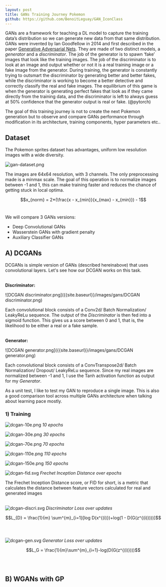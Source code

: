 ```yaml
---
layout: post
title: GANs Training Journey Pokemon
github: https://github.com/BenoitLeguay/GAN_IconClass
---
```


GANs are a framework for teaching a DL model to capture the training data’s distribution so we can generate new data from that same distribution. GANs were invented by Ian Goodfellow in 2014 and first described in the paper [Generative Adversarial Nets](https://papers.nips.cc/paper/5423-generative-adversarial-nets.pdf). They are made of two distinct models, a *generator* and a *discriminator*. The job of the generator is to spawn ‘fake’ images that look like the training images. The job of the discriminator is to look at an image and output whether or not it is a real training image or a fake image from the generator. During training, the generator is constantly trying to outsmart the discriminator by generating better and better fakes, while the discriminator is working to become a better detective and correctly classify the real and fake images. The equilibrium of this game is when the generator is generating perfect fakes that look as if they came directly from the training data, and the discriminator is left to always guess at 50% confidence that the generator output is real or fake. (@pytorch)



The goal of this training journey is not to create the next Pokemon generation but to observe and compare GANs performance through modification in its architecture, training components, hyper parameters etc.. 



## Dataset



The Pokemon sprites dataset has advantages, uniform low resolution images with a wide diversity. 

![gan-dataset.png]({{site.baseurl}}/images/gans/gan-dataset.png)

The images are 64x64 resolution, with 3 channels. The only preprocessing made is a minmax scale. The goal of this operation is to normalize images between -1 and 1, this can make training faster and reduces the chance of getting stuck in local optima.

$$x_{norm} = 2*(\frac{x - x_{min}}{x_{max} - x_{min}}) - 1$$<br />





We will compare 3 GANs versions: 

- Deep Convolutional GANs
- Wasserstein GANs with gradient penalty
- Auxiliary Classifier GANs



## A) DCGANs

DCGANs is simple version of GANs (described hereinabove) that uses convolutional layers. Let's see how our DCGAN works on this task.   <br /><br />

**Discriminator:**

![DCGAN discriminator.png]({{site.baseurl}}/images/gans/DCGAN discriminator.png)

Each convolutional block consists of a Conv2d/ Batch Normalization/ LeakyReLu sequence. The output of the *Discriminator* is then fed into a sigmoid function. This gives us a score between 0 and 1, that is, the likelihood to be either a real or a fake sample.   <br /><br />



**Generator:**

![DCGAN generator.png]({{site.baseurl}}/images/gans/DCGAN generator.png)

Each convolutional block consists of a ConvTranspose2d/ Batch Normalization/ Dropout/ LeakyReLu sequence. Since my real images are normalized between -1 and 1, I use the Tanh activation function as output for my *Generator*. 



As a unit test, I like to test my GAN to reproduce a single image. This is also a good comparison tool across multiple GANs architecture when talking about learning pace mostly. <br />

### 1) Training

![dcgan-10e.png]({{site.baseurl}}/images/gans/dcgan-10e.png) *10 epochs*

![dcgan-30e.png]({{site.baseurl}}/images/gans/dcgan-30e.png) *30 epochs*

![dcgan-70e.png]({{site.baseurl}}/images/gans/dcgan-70e.png) *70 epochs*

![dcgan-110e.png]({{site.baseurl}}/images/gans/dcgan-110e.png) *110 epochs*

![dcgan-150e.png]({{site.baseurl}}/images/gans/dcgan-150e.png) *150 epochs*<br />





![dcgan-fid.svg]({{site.baseurl}}/images/gans/dcgan-fid.svg) *Frechet Inception Distance over epochs*

The Frechet Inception Distance score, or FID for short, is a metric that calculates the distance between feature vectors calculated for real and generated images<br /><br />



![dcgan-discri.svg]({{site.baseurl}}/images/gans/dcgan-discri.svg) *Discriminator Loss over updates*<br />

$$L_{D} = \frac{1}{m} \sum^{m}_{i=1}[log D(x^{(i)})+log(1 - D(G(z^{(i)})))]$$  <br /><br />



![dcgan-gen.svg]({{site.baseurl}}/images/gans/dcgan-gen.svg) *Generator Loss over updates*

 $$L_G = \frac{1}{m}\sum^{m}_{i=1}-log(D(G(z^{(i)})))$$  <br /><br />

  

## B)  WGANs with GP



